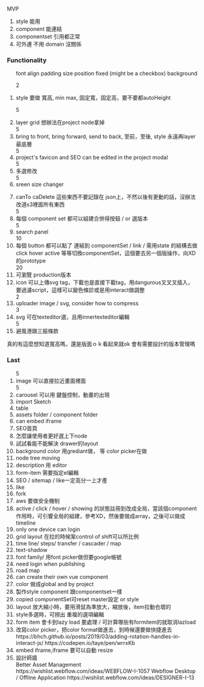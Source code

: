 MVP

1. style 能用
2. component 能連結
3. componentset 引用都正常
4. 可外連 不用 domain 沒關係

### Functionality

<ol>
font align
padding
size
position fixed (might be a checkbox) 
background


2<li>style 要做 寬高, min max, 固定寬，固定高，要不要都autoHeight</li>

5<li>layer grid 想辦法在project node拿掉</li>
5<li>bring to front, bring forward, send to back, 至前，至後, style 永遠再layer最底層</li>
5<li>project's favicon and SEO can be edited in the project modal</li>
5<li>多選修改</li>
5<li>sreen size changer</li>
<li>canTo caDelete 這些東西不要記錄在 json上，不然以後有更動的話，沒辦法改道s3裡面所有東西</li> 
5<li>每個 component set 都可以組建合併得按鈕  / or 選版本</li>
5<li>search panel</li>
10<li>每個 button 都可以點了 連結到 componentSet / link / 需用state 的結構去做 click hover active 等等切換componentSet，這個要去另一個版操作，向XD的prototype</li>
20<li>可瀏覽 production版本</li>
<li>icon 可以上傳svg tag，下載也是直接下載tag，用dangurous叉叉叉插入，要過濾script，這樣可以變色條診或是用interact做調整</li>
2<li>uploader image / svg, consider how to compress</li>
3<li>svg 可在texteditor選，且用innertexteditor編輯</li>
5<li>避風港跟三振條款</li>
</ol>


真的有這麼想知道寬高嗎，還是版面ｏｋ看起來就ok
會有需要設計的版本管理嗎
### Last

<ol>
5<li>image 可以直接拉近畫面裡面</li>
5<li>carousel 可以用 鍵盤控制，動畫的出現</li>
<li>import Sketch</li>
<li>table</li>
<li>assets folder / component folder</li>
<li>can embed iframe</li>
<li>SEO首頁</li>
<li>怎麼讓使用者更好選上下node</li>
<li>試試看能不能解決 drawer的layout</li>
<li>background color 用grediant做， 等 color picker在做</li>
<li>node tree moving</li>
<li>description 用 editor</li>
<li>form-item 需要指定el編輯</li>
<li>SEO / sitemap / like一定高分一上才產</li>
<li>like</li>
<li>fork</li>
<li>aws 要做安全機制</li>
<li>active / click / hover / showing 的狀態註冊到改成全局，當該個component作用時，可引響全局的組建，參考XD，然後要做成array，之後可以做成timeline</li>
<li>only one device can login</li>
<li>grid layout 在拉的時候案control of shift可以所比例</li>
<li>time line/ steps/ transfer / cascader / map </li>
<li>text-shadow</li>
<li>font family/ 用font picker做但要google帳號</li>
<li>need login when publishing </li>
<li>road map</li>
<li>can create their own vue component</li>
<li>color 做成global and by project</li>
<li>製作style component 跟componentset一樣</li>
<li>copied componentSet可reset master設定 or style</li>
<li>layout 放大縮小時，要用滑鼠為準放大，縮放後，item拉動也壞的</li>
<li>style多選時，可撈出 重複的選項編輯</li>
<li>form item 會卡到lazy load 要處理 / 可計算哪些有formitem的就取消lazload</li>
<li>改寫color picker，把color format做進去，到時候還要做快捷進去</li>
https://bhch.github.io/posts/2019/03/adding-rotation-handles-in-interact-js/
https://codepen.io/taye/pen/wrrxKb
<li>embed iframe,iframe 要可以自動 resize</li>
<li>設計師牆</li>
Better Asset Management https://wishlist.webflow.com/ideas/WEBFLOW-I-1057
Webflow Desktop / Offline Application https://wishlist.webflow.com/ideas/DESIGNER-I-13
</ol>
